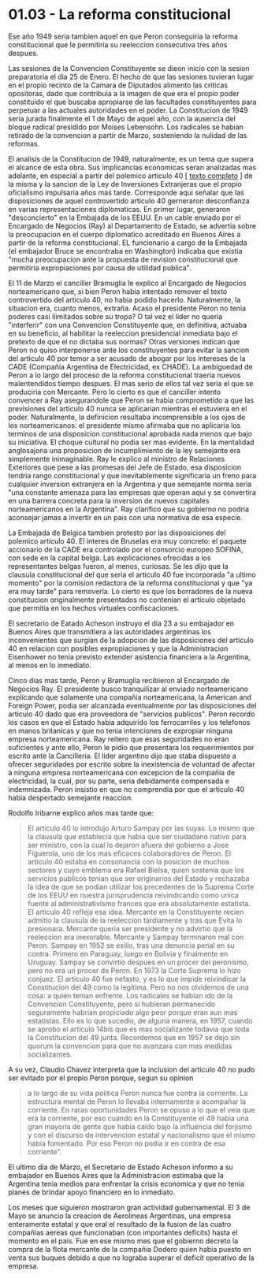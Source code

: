 # 01.03 - La reforma constitucional

Ese año 1949 seria tambien aquel en que Peron conseguiria la reforma constitucional que le permitiria su reeleccion consecutiva tres años despues.

Las sesiones de la Convencion Constituyente se dieon inicio con la sesion preparatoria el dia 25 de Enero.
El hecho de que las sesiones tuvieran lugar en el propio recinto de la Camara de Diputados alimento las criticas opositoras, dado que contribuia 
a la imagen de que era el propio poder constituido el que buscaba apropiarse de las facultades constituyentes para perpetuar a las actuales
autoridades en el poder.
La Constitucion de 1949 seria jurada finalmente el 1 de Mayo de aquel año, con la ausencia del bloque radical presidido por Moises Lebensohn.
Los radicales se habian retirado de la convencion a partir de Marzo, sosteniendo la nulidad de las reformas.

El analisis de la Constitucion de 1949, naturalmente, es un tema que supera el alcance de esta obra.
Sus implicancias economicas seran analizadas mas adelante, en especial a partir del polemico articulo 40 [ [texto completo](https://www.labaldrich.com.ar/art-40-const-nac-1949-los-servicos-publicos-pertenecen-al-estado-y-no-pueden-ser-enajenados/) ] de la misma y 
la sancion de la Ley de Inversiones Extranjeras que el propio oficialismo impulsaria años mas tarde.
Corresponde aqui señalar que las disposiciones de aquel controvertido articulo 40 gerneraron desconfianza en varias representaciones diplomaticas.
En primer lugar, generaron "desconcierto" en la Embajada de los EEUU. 
En un cable enviado por el Encargado de Negocios (Ray) al Departamento de Estado, 
se advertia sobre la preocupacion en el cuerpo diplomatico acreditado en Buenos Aires a partir de la reforma constitucional.
EL funcionario a cargo de la Embajada (el embajador Bruce se encontraba en Washington) indicaba que existia 
"mucha preocupacion ante la propuesta de revision constitucional que permitiria expropiaciones por causa de utilidad publica".

El 11 de Marzo el canciller Bramuglia le explico al Encargado de Negocios norteamericano que, 
si bien Peron habia intentado remover el texto controvertido del articulo 40, 
no habia podido hacerlo.
Naturalmente, la situacion era, cuanto menos, extraña.
Acaso el presidente Peron no tenia poderes casi ilimitados sobre su tropa?
O tal vez el lider no queria "interferir" con una Convencion Constituyente que, en definitiva, actuaba en su beneficio, 
al habilitar la reeleccion presidencial inmediata bajo el pretexto de que el no dictaba sus normas?
Otras versiones indican que Peron no quiso interponerse ante los constituyentes 
para evitar la sancion del articulo 40 por temor a ser acusado de abogar por los intereses de la CADE 
(Compañia Argentina de Electricidad, ex CHADE).
La ambiguedad de Peron a lo largo del proceso de la reforma constitucional traeria nuevos malentendidos tiempo despues.
El mas serio de ellos tal vez seria el que se produciria con Mercante.
Pero lo cierto es que el canciller intento convencer a Ray asegurandole que Peron se habia comprometido a que las previsiones del articulo 40
nunca se aplicarian mientras el estuviera en el poder.
Naturalmente, la definicion resultaba incomprensible a los ojos de los norteamericanos: 
el presidente mismo afirmaba que no aplicaria los terminos de una disposicion constitucional aprobada nada menos que bajo su iniciativa.
El choque cultural no podia ser mas evidente.
En la mentalidad anglosajona una proposicion de incumplimiento de la ley semejante era simplemente inimaginable.
Ray le explico al ministro de Relaciones Exteriores que pese a las promesas del Jefe de Estado, esa disposicion tendria rango constitucional
y que inevitablemente significaria un freno para cualquier inversion extranjera en la Argentina y que semejante norma seria 
"una constante amenaza para las empresas que operan aqui y se convertira en una barrera concreta para la inversion de nuevos capitales
norteamericanos en la Argentina".
Ray clarifico que su gobierno no podria aconsejar jamas a invertir en un pais con una normativa de esa especie.

La Embajada de Belgica tambien protesto por las disposiciones del polemico articulo 40.
El interes de Bruselas era muy concreto:
el paquete accionario de la CADE era controlado por el consorcio europeo SOFINA, con sede en la capital belga.
Las explicaciones ofrecidas a los representantes belgas fueron, al menos, curiosas.
Se les dijo que la clausula constitucional del que seria el articulo 40 
fue incorporada "a ultimo momento" por la comision redactora de la reforma constitucional
y que "ya era muy tarde" para removerla.
Lo cierto es que los borradores de la nueva constitucion originalmente presentados no contenian el articulo objetado
que permitia en los hechos virtuales confiscaciones.

El secretario de Eatado Acheson instruyo el dia 23 a su embajador en Buenos Aires que transmitiera a las autoridades argentinas 
los inconvenientes que surgian de la adopcion de las disposiciones del articulo 40 en relacion con posibles expropiaciones y que la
Administracion Eisenhower no tenia previsto extender asistencia financiera a la Argentina, al menos en lo inmediato.

Cinco dias mas tarde, Peron y Bramuglia recibieron al Encargado de Negocios Ray.
El presidente busco tranquilizar al enviado norteamericano explicando que solamente una compañia norteamericana,
la American and Foreign Power, podia ser alcanzada eventualmente por las disposiciones del articulo 40 dado que era proveedora de "servicios publicos".
Peron recordo los casos en que el Estado habia adquirido los ferrocarriles y los telefonos en manos britanicas y 
que no tenia intenciones de expropiar ninguna empresa norteamericana.
Ray reitero que esas seguridades no eran suficientes y ante ello, Peron le pidio que presentara los requerimientos por escrito ante la Cancilleria.
El lider argentino dijo que staba dispuesto a ofrecer seguridades por escrito sobre la inexistencia de voluntad de afectar a ninguna empresa
norteamericana con excepcion de la compañia de electricidad, la cual, por su parte, seria debidamente compensada e indemnizada.
Peron insistio en que no comprendia por que el articulo 40 habia despertado semejante reaccion.

Rodolfo Iribarne explico a&ntilde;os mas tarde que:
> El articulo 40 lo introdujo Arturo Sampay por las suyas.
> Lo mismo que la clausula que establecia que habia que ser ciudadano nativo para ser ministro,
> con la cual lo dejaron afuera del gobierno a Jose Figuerola, uno de los mas eficaces colaboradores de Peron.
> El articulo 40 estaba en consonancia con la posicion de muchos sectores y cuyo emblema era Rafael Bielsa,
> quien sostenia que los servicios publicos tenian que ser originarios del Estado y
> rechazaba la idea de que se podian utilizar los precedentes de la Suprema Corte de los EEUU en nuestra jurisprudencia
> reivindicando como unica fuente al administrativismo frances que era absolutamente estatista.
> El articulo 40 refleja esa idea.
> Mercante en la Constituyente recien admitio la clausula de la reeleccion tardiamente y tras que Evita lo presionara.
> Mercante queria ser presidente y no advirtio que la reeleccion era inexorable.
> Mercante y Sampay terminaron mal con Peron.
> Sampay en 1952 se exilio, tras una denuncia penal en su contra.
> Primero en Paraguay, luego en Bolivia y finalmente en Uruguay.
> Sampay se convirtio despues en un procer del peronismo, pero no era un procer de Peron.
> En 1973 la Corte Suprema lo hizo conjuez.
> El articulo 40 fue nefasto, y es lo que impide reivindicar la Constitucion del 49 como la legitima.
> Pero no nos olvidemos de una cosa:
> a quien tenian enfrente.
> Los radicales se habian ido de la Convencion Constituyente, pero si hubieran permanecido seguramente habrian propiciado algo peor porque eran aun mas estatistas.
> Ello es lo que sucedio, de alguna manera, en 1957, cuando se aprobo el articulo 14bis que es mas socializante todavia que toda la Constitucion del 49 junta.
> Recordemos que en 1957 se dejo sin quorum la convencion para que no avanzara con mas medidas socializantes.

A su vez, Claudio Chavez interpreta que la inclusion del articulo 40 no pudo ser evitado por el propio Peron porque, segun su opinion 
> a lo largo de su vida politica Peron nunca fue contra la corriente. La estructura mental de Peron lo llevaba internamente a acompañar
la corriente.
> En raras oportunidades Peron se opuso a lo que el veia que era la corriente,
> por eso cuando en la Constituyente el 49 habia una gran mayoria de gente que habia caido bajo la influencia del forjismo y
> con el discurso de intervencion estatal y nacionalismo que el mismo habia fomentado.
> Por eso Peron no podia ir en contra de esa corriente".

El ultimo dia de Marzo, el Secretario de Estado Acheson informo a su embajador en Buenos Aires que la Administracion estimaba que la Argentina
tenia medios para enfrentar la crisis economica y que no tenia planes de brindar apoyo financiero en lo inmediato.

Los meses que siguieron mostraron gran actividad gubernamental.
El 3 de Mayo se anuncio la creacion de Aerolineas Argentinas, una empresa enteramente estatal y que eral el resultado de la fusion de las 
cuatro compañias aereas que funcionaban (con importantes deficits) hasta el momento en el pais.
Fue en ese mismo mes que el gobierno decreto la compra de la flota mercante de la compañia Dodero quien habia puesto en venta sus buques
debido a que no lograba superar el deficit operativo de la empresa.
